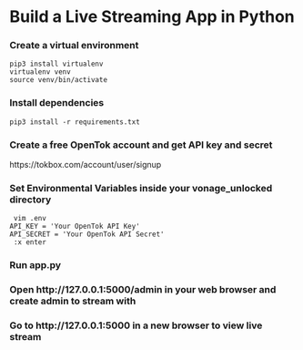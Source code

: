 # Build a Live Streaming App in Python

<h3>Create a virtual environment </h3>
<code>pip3 install virtualenv </code> <br>
<code>virtualenv venv</code> <br>
<code>source venv/bin/activate</code>

<h3>Install dependencies </h3>
<code>pip3 install -r requirements.txt</code>
<h3>Create a free OpenTok account and get API key and secret </h3>
https://tokbox.com/account/user/signup <br>

<h3>Set Environmental Variables inside your vonage_unlocked directory</h3>
<code> vim .env </code> <br>
<code>API_KEY = 'Your OpenTok API Key' </code><br>
<code>API_SECRET = 'Your OpenTok API Secret'</code><br>
<code> :x enter </code> <br>
</code>

<h3>Run app.py </h3>

<h3>Open http://127.0.0.1:5000/admin in your web browser and create admin to stream with</h3>
<h3>Go to http://127.0.0.1:5000 in a new browser to view live stream</h3>


